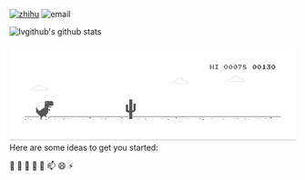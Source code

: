 <div align="left">

[![zhihu](https://img.shields.io/badge/%E7%9F%A5%E4%B9%8E-follow-blue)](https://www.zhihu.com/people/jolvgithub)
![email](https://img.shields.io/badge/Email-jolvmail@gmail.com-blue)
</div>


![lvgithub's github stats](https://github-readme-stats.vercel.app/api?username=lvgithub&show_icons=true&theme=cobalt) 
 

![dino](https://raw.githubusercontent.com/lvgithub/lvgithub/master/assets/dino.gif)
Here are some ideas to get you started:

 🔭 🌱 👯 🤔 💬 📫 😄 ⚡ 
